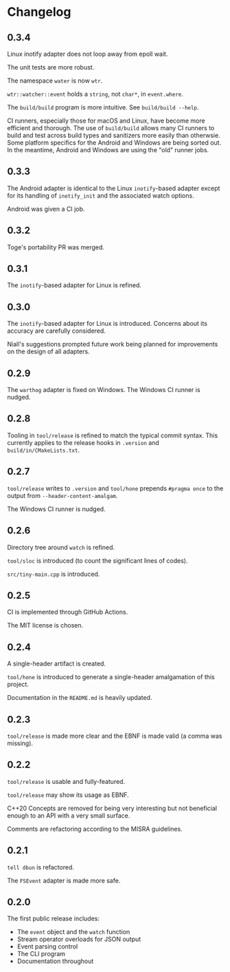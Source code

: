 # Changelog

## 0.3.4

Linux inotify adapter does not loop away from epoll wait.

The unit tests are more robust.

The namespace `water` is now `wtr`.

`wtr::watcher::event` holds a `string`, not `char*`, in `event.where`.

The `build/build` program is more intuitive. See `build/build --help`.

CI runners, especially those for macOS and Linux, have become more efficient and thorough. The use of `build/build` allows many CI runners to build and test across build types and sanitizers more easily than otherwsie. Some platform specifics for the Android and Windows are being sorted out. In the meantime, Android and Windows are using the "old" runner jobs.

## 0.3.3

The Android adapter is identical to the Linux `inotify`-based adapter except for its handling of `inotify_init` and the associated watch options.

Android was given a CI job.

## 0.3.2

Toge's portability PR was merged.

## 0.3.1

The `inotify`-based adapter for Linux is refined.

## 0.3.0

The `inotify`-based adapter for Linux is introduced. Concerns about its accuracy are carefully considered.

Niall's suggestions prompted future work being planned for improvements on the design of all adapters.

## 0.2.9

The `warthog` adapter is fixed on Windows. The Windows CI runner is nudged.

## 0.2.8

Tooling in `tool/release` is refined to match the typical commit syntax. This currently applies to the release hooks in `.version` and `build/in/CMakeLists.txt`.

## 0.2.7

`tool/release` writes to `.version` and `tool/hone` prepends `#pragma once` to the output from `--header-content-amalgam`.

The Windows CI runner is nudged.

## 0.2.6

Directory tree around `watch` is refined.

`tool/sloc` is introduced (to count the significant lines of codes).

`src/tiny-main.cpp` is introduced.

## 0.2.5

CI is implemented through GitHub Actions.

The MIT license is chosen.

## 0.2.4

A single-header artifact is created.

`tool/hone` is introduced to generate a single-header amalgamation of this project.

Documentation in the `README.md` is heavily updated.

## 0.2.3

`tool/release` is made more clear and the EBNF is made valid (a comma was missing).

## 0.2.2

`tool/release` is usable and fully-featured.

`tool/release` may show its usage as EBNF.

C++20 Concepts are removed for being very interesting but not beneficial enough to an API with a very small surface.

Comments are refactoring according to the MISRA guidelines.

## 0.2.1

`tell dbun` is refactored.

The `FSEvent` adapter is made more safe.

## 0.2.0

The first public release includes:

- The `event` object and the `watch` function
- Stream operator overloads for JSON output
- Event parsing control
- The CLI program
- Documentation throughout
